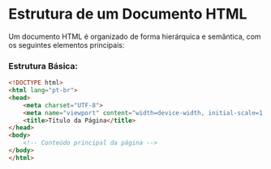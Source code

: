 # Estrutura de um Documento HTML

Um documento HTML é organizado de forma hierárquica e semântica, com os seguintes elementos principais:

### Estrutura Básica:
```html
<!DOCTYPE html>
<html lang="pt-br">
<head>
    <meta charset="UTF-8">
    <meta name="viewport" content="width=device-width, initial-scale=1.0">
    <title>Título da Página</title>
</head>
<body>
    <!-- Conteúdo principal da página -->
</body>
</html>